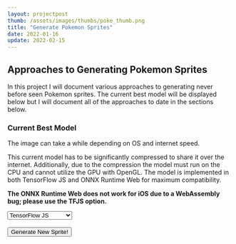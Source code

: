 ```yaml
---
layout: projectpost
thumb: /assets/images/thumbs/poke_thumb.png
title: "Generate Pokemon Sprites"
date: 2022-01-16
update: 2022-02-15
---
```

<!-- Load TensorFlow.js -->
<script src="https://cdn.jsdelivr.net/npm/@tensorflow/tfjs/dist/tf.min.js"></script>
<!-- Load ONNX Runtime Web -->
<script src="https://cdn.jsdelivr.net/npm/onnxruntime-web/dist/ort.min.js"></script>

## Approaches to Generating Pokemon Sprites
In this project I will document various approaches to generating never before seen Pokemon sprites. The current best model will be displayed below but I will document all of the approaches to date in the sections below.

<div class="text-center">
    <h3>Current Best Model</h3>
    <p>The image can take a while depending on OS and internet speed.</p>
    <p>This current model has to be significantly compressed to share it over the internet. Additionally, due to the compression the model must run on the CPU and cannot utilize the GPU with OpenGL. The model is implemented in both TensorFlow JS and ONNX Runtime Web for maximum compatibility.</p>
    <p><strong>The ONNX Runtime Web does not work for iOS due to a WebAssembly bug; please use the TFJS option.</strong></p>
    <select id="backend">
        <option value="tfjs">TensorFlow JS</option>
        <option value="onnx">ONNX Runtime Web</option>
    </select>
    <br>
    <canvas width="224" height="272"></canvas>
    <br>
    <button id="genButton" onclick="genImage()" type="button">Generate New Sprite!</button>
</div>

<!-- Sleep function -->
<script>

    //----- Define sleep function -----
    function sleep(ms) {
        return new Promise(resolve => setTimeout(resolve, ms));
    }

</script>

<!-- Generate image function -->
<script>

    //----- Define image generation function -----
    async function genImage(){

        // Disable the button
        document.getElementById("genButton").disabled = true;

        // Run model and display the result
        // ONNX backend
        if(backend == "onnx"){

            // Create the input data
            let x = Float32Array.from([0]);
            let tensorX = new ort.Tensor('float32', x, [1]);
            
            // Run the model
            let img_final_small = await session.run({'input': tensorX});
            img_final_small = img_final_small.output.data;

            // Debug statement
            console.log("Inference completed");

            // Debug statement
            console.log(img_final_small);

            // Convert to TFJS tensor and resize
            let img_final_small_tensor = tf.tensor(img_final_small, [56, 68, 3]);
            let img_final_large_tensor = tf.image.resizeNearestNeighbor(img_final_small_tensor, [56*4, 68*4]);

            // Get the canvas for displaying
            let canvas = document.getElementsByTagName("canvas")[0];

            // Display the image
            await tf.browser.toPixels(img_final_large_tensor, canvas);

            // Clean up
            tf.dispose(img_final_small_tensor);
            tf.dispose(img_final_large_tensor);

            // Debug statement
            console.log(tf.memory());

        // TensorFlow JS backend
        }else if(backend == "tfjs"){
            
            // Create the input data
            let x_tensor = tf.randomNormal([56*68*3, 1]);

            // Run the model
            let img_final_small_tensor = model.predict(x_tensor);

            // Debug statement
            console.log("Inference completed");

            // Debug statement
            console.log(img_final_small_tensor);

            // Resize the image
            let img_final_large_tensor = tf.image.resizeNearestNeighbor(img_final_small_tensor, [56*4, 68*4]);

            // Get the canvas for displaying
            let canvas = document.getElementsByTagName("canvas")[0];

            // Display the image
            await tf.browser.toPixels(img_final_large_tensor, canvas);

            // Clean up
            tf.dispose(x_tensor);
            tf.dispose(img_final_small_tensor);
            tf.dispose(img_final_large_tensor);

            // Debug statement
            console.log(tf.memory());

        }

        // Pause and then enable the button
        await sleep(1500);
        document.getElementById("genButton").disabled = false;

    }

</script>

<!-- Setup function -->
<script>

    //----- Define setup function -----
    async function setup(){

        // Set the backend
        tf.enableProdMode();
        await tf.setBackend('cpu');
        
        // Initiate a session and load the models
        model = await tf.loadGraphModel('/assets/files/gauss_gen_net/model.json');
        session = await ort.InferenceSession.create("/assets/files/gauss_gen_net.onnx");

        // Debug statement
        console.log("Models loaded");

        // Generate a new Pokemon sprite
        await genImage();

    }

</script>

<!-- Main script for generating new Pokemon sprite -->
<script>

    // Initialize the model and session
    var model;
    var session;

    // Disable the button
    document.getElementById("genButton").disabled = true;

    // Track the backend
    var backend_elem = document.getElementById("backend");
    var backend = backend_elem.value;
    backend_elem.onchange = function(e){backend = e.target.value;}

    // Setup
    setup();

</script>